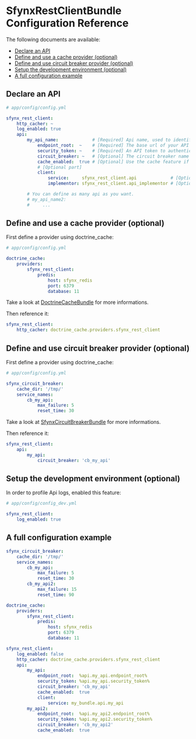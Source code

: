 # SfynxRestClientBundle Configuration Reference

The following documents are available:

- [Declare an API](#declare-an-API)
- [Define and use a cache provider (optional)](dDefine-and-use-a-cache-provider-(optional))
- [Define and use circuit breaker provider (optional)](#define-and-use-circuit-breaker-provider-(optional))
- [Setup the development environment (optional)](#detup-the-development-environment-(optional))
- [A full configuration example](#a-full-configuration-example)

## Declare an API

``` yaml
# app/config/config.yml

sfynx_rest_client:
    http_cacher: ~
    log_enabled: true
    api:
        my_api_name:             # [Required] Api name, used to identify it in the container: 'sfynx_rest_client.api.my_api_name'
            endpoint_root:  ~    # [Required] The base url of your API (from which all path will be related to).
            security_token: ~    # [Required] An API token to authenticate your client in your API.
            circuit_breaker: ~   # [Optional] The circuit breaker name value
            cache_enabled:  true # [Optional] Use the cache feature if you activated it and the response of your API says it can be set in cache.
            # [Optional part]
            client:
                service:     sfynx_rest_client.api             # [Optional] The API client service. Define your own to provide an easy and sharable interface to the API.
                implementor: sfynx_rest_client.api_implementor # [Optional] The API client implementor service. Define your own if you want to change the behaviour of the communication with the API.

        # You can define as many api as you want.
        # my_api_name2:
        #     ...
```

## Define and use a cache provider (optional)

First define a provider using doctrine_cache:
```yaml
# app/config/config.yml

doctrine_cache:
    providers:
        sfynx_rest_client:
            predis:
                host: sfynx_redis
                port: 6379
                database: 11
```

Take a look at [DoctrineCacheBundle](https://github.com/doctrine/DoctrineCacheBundle) for more informations.

Then reference it:
```yaml
sfynx_rest_client:
    http_cacher: doctrine_cache.providers.sfynx_rest_client
```

## Define and use circuit breaker provider (optional)

First define a provider using doctrine_cache:
```yaml
# app/config/config.yml

sfynx_circuit_breaker:
    cache_dir: '/tmp/'
    service_names:
        cb_my_api:
            max_failure: 5
            reset_time: 30
```

Take a look at [SfynxCircuitBreakerBundle](https://github.com/pigroupe/SfynxCircuitBreakerBundle/blob/master/Resources/doc/index.md) for more informations.

Then reference it:
```yaml
sfynx_rest_client:
    api:
        my_api:
            circuit_breaker: 'cb_my_api'
```

## Setup the development environment (optional)

In order to profile Api logs, enabled this feature:
```yaml
# app/config/config_dev.yml

sfynx_rest_client:
    log_enabled: true
```

## A full configuration example

```yaml
sfynx_circuit_breaker:
    cache_dir: '/tmp/'
    service_names:
        cb_my_api:
            max_failure: 5
            reset_time: 30
        cb_my_api2:
            max_failure: 15
            reset_time: 90

doctrine_cache:
    providers:
        sfynx_rest_client:
            predis:
                host: sfynx_redis
                port: 6379
                database: 11

sfynx_rest_client:
    log_enabled: false
    http_cacher: doctrine_cache.providers.sfynx_rest_client
    api:
        my_api:
            endpoint_root:  %api.my_api.endpoint_root%
            security_token: %api.my_api.security_token%
            circuit_breaker: 'cb_my_api'
            cache_enabled:  true
            client:
                service: my_bundle.api.my_api
        my_api2:
            endpoint_root:  %api.my_api2.endpoint_root%
            security_token: %api.my_api2.security_token%
            circuit_breaker: 'cb_my_api2'
            cache_enabled:  true
```
